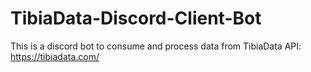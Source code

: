 # TibiaData-Discord-Client-Bot
This is a discord bot to consume and process data from TibiaData API: https://tibiadata.com/
